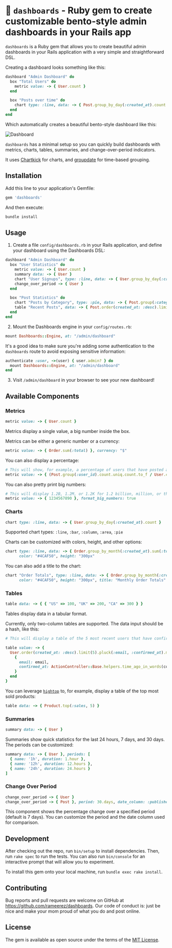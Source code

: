 # 🍱 `dashboards` - Ruby gem to create customizable bento-style admin dashboards in your Rails app

`dashboards` is a Ruby gem that allows you to create beautiful admin dashboards in your Rails application with a very simple and straightforward DSL.

Creating a dashboard looks something like this:
```ruby
dashboard "Admin Dashboard" do
  box "Total Users" do
    metric value: -> { User.count }
  end

  box "Posts over time" do
    chart type: :line, data: -> { Post.group_by_day(:created_at).count }
  end
end
```

Which automatically creates a beautiful bento-style dashboard like this:

![Dashboard](https://via.placeholder.com/150)

`dashboards` has a minimal setup so you can quickly build dashboards with metrics, charts, tables, summaries, and change-over-period indicators.

It uses [Chartkick](https://github.com/ankane/chartkick) for charts, and [groupdate](https://github.com/ankane/groupdate) for time-based grouping.

## Installation

Add this line to your application's Gemfile:
```ruby
gem 'dashboards'
```

And then execute:
```bash
bundle install
```

## Usage

1. Create a file `config/dashboards.rb` in your Rails application, and define your dashboard using the Dashboards DSL:
```ruby
dashboard "Admin Dashboard" do
  box "User Statistics" do
    metric value: -> { User.count }
    summary data: -> { User }
    chart "User Signups", type: :line, data: -> { User.group_by_day(:created_at).count }
    change_over_period -> { User }
  end

  box "Post Statistics" do
    chart "Posts by Category", type: :pie, data: -> { Post.group(:category).count }
    table "Recent Posts", data: -> { Post.order(created_at: :desc).limit(5) }
  end
end
```

2. Mount the Dashboards engine in your `config/routes.rb`:
```ruby
mount Dashboards::Engine, at: "/admin/dashboard"
```

It's a good idea to make sure you're adding some authentication to the `dashboards` route to avoid exposing sensitive information:
```ruby
authenticate :user, ->(user) { user.admin? } do
  mount Dashboards::Engine, at: "/admin/dashboard"
end
```

3. Visit `/admin/dashboard` in your browser to see your new dashboard!

## Available Components

### Metrics

```ruby
metric value: -> { User.count }
```

Metrics display a single value, a big number inside the box.

Metrics can be either a generic number or a currency:

```ruby
metric value: -> { Order.sum(:total) }, currency: "$"
```

You can also display a percentage:

```ruby
# This will show, for example, a percentage of users that have posted at least one time.
metric value: -> { (Post.group(:user_id).count.uniq.count.to_f / User.count * 100).round(0) }, percentage: true
```

You can also pretty print big numbers:

```ruby
# This will display 1.2B, 1.2M, or 1.2K for 1.2 billion, million, or thousand.
metric value: -> { 1234567890 }, format_big_numbers: true
```

### Charts

```ruby
chart type: :line, data: -> { User.group_by_day(:created_at).count }
```

Supported chart types: `:line`, `:bar`, `:column`, `:area`, `:pie`

Charts can be customized with colors, height, and other options:

```ruby
chart type: :line, data: -> { Order.group_by_month(:created_at).sum(:total) }, 
      color: "#4CAF50", height: "300px"
```

You can also add a title to the chart:

```ruby
chart "Order Totals", type: :line, data: -> { Order.group_by_month(:created_at).sum(:total) }, 
      color: "#4CAF50", height: "300px", title: "Monthly Order Totals"
```

### Tables

```ruby
table data: -> { { "US" => 100, "UK" => 200, "CA" => 300 } }
```

Tables display data in a tabular format.

Currently, only two-column tables are supported. The data input should be a hash, like this:

```ruby
# This will display a table of the 5 most recent users that have confirmed their email address.

table value: -> {
  User.order(created_at: :desc).limit(5).pluck(:email, :confirmed_at).map do |email, confirmed_at|
    {
      email: email,
      confirmed_at: ActionController::Base.helpers.time_ago_in_words(confirmed_at) + " ago"
    }
  end
}
```

You can leverage [`hightop`](https://github.com/ankane/hightop) to, for example, display a table of the top most sold products:

```ruby
table data: -> { Product.top(:sales, 5) }
```

### Summaries

```ruby
summary data: -> { User }
```

Summaries show quick statistics for the last 24 hours, 7 days, and 30 days. The periods can be customized:

```ruby
summary data: -> { User }, periods: [
  { name: '1h', duration: 1.hour },
  { name: '12h', duration: 12.hours },
  { name: '24h', duration: 24.hours }
]
```

### Change Over Period

```ruby
change_over_period -> { User }
change_over_period -> { Post }, period: 30.days, date_column: :published_at
```

This component shows the percentage change over a specified period (default is 7 days). You can customize the period and the date column used for comparison.

## Development

After checking out the repo, run `bin/setup` to install dependencies. Then, run `rake spec` to run the tests. You can also run `bin/console` for an interactive prompt that will allow you to experiment.

To install this gem onto your local machine, run `bundle exec rake install`.

## Contributing

Bug reports and pull requests are welcome on GitHub at https://github.com/rameerez/dashboards. Our code of conduct is: just be nice and make your mom proud of what you do and post online.

## License

The gem is available as open source under the terms of the [MIT License](https://opensource.org/licenses/MIT).

